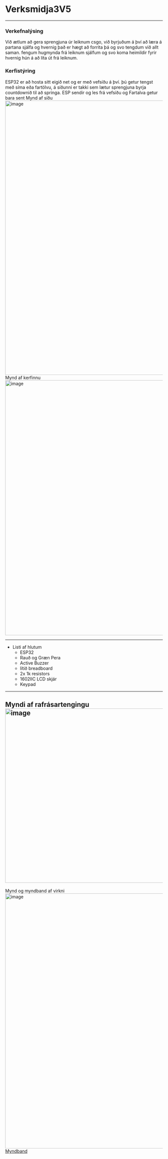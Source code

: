 # Verksmidja3V5
----
### Verkefnalýsing
Við ætlum að gera sprengjuna úr leiknum csgo, við byrjuðum á því að læra á partana sjálfa og hvernig það er hægt að forrita þá og svo tengdum við allt saman. fengum hugmynda frá leiknum sjálfum og svo koma heimildir fyrir hvernig hún á að líta út frá leiknum.

### Kerfistýring
ESP32 er að hosta sitt eigið net og er með vefsíðu á því. þú getur tengst með síma eða fartölvu, á síðunni er takki sem lætur sprengjuna byrja countdownið til að springa. ESP sendir og les frá vefsíðu og Fartalva getur bara sent
Mynd af síðu <br>
<img width="877" alt="image" src="https://github.com/Accent8/Verksmidja3V5/assets/70168436/707831a0-e25e-479a-9dbb-d2ee390677db"> <br>
Mynd af kerfinnu <br>
<img width="815" alt="image" src="https://github.com/Accent8/Verksmidja3V5/assets/70168436/e1a96d37-2301-43d7-9b03-d799ff1aa3f3"> <br>

-----
- Listi af hlutum
  - ESP32
  - Rauð og Græn Pera
  - Active Buzzer
  - lítið breadboard
  - 2x 1k resistors
  - 1602IIC LCD skjár
  - Keypad
-----
Myndi af rafrásartengingu <br>
<img width="557" alt="image" src="https://github.com/Accent8/Verksmidja3V5/assets/70168436/38dd1341-a691-4c63-9fcc-05b2e2e20a97"> <br>
----- 
Mynd og myndband af virkni
<img width="815" alt="image" src="https://github.com/Accent8/Verksmidja3V5/assets/70168436/9d4796d8-22e5-4a39-a87d-d463820cd8fc"> <br>
[Myndband](https://youtu.be/ORaogOrXK2M)
